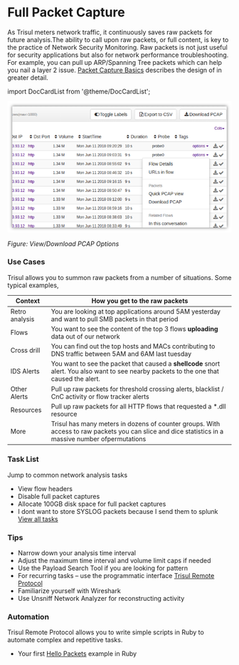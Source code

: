# Full Packet Capture

As Trisul meters network traffic, it continuously saves raw packets for 
future analysis.The ability to call upon raw packets, or full content, 
is key to the practice of Network Security Monitoring. Raw packets is 
not just useful for security applications but also for network 
performance troubleshooting. For example, you can pull up ARP/Spanning Tree packets which can help you nail a layer 2 issue. [Packet Capture Basics](/docs/ug/caps/fullcontent) describes the design of in greater detail.

import DocCardList from '@theme/DocCardList';

<DocCardList />

![](images/pcapmenu.png)

*Figure: View/Download PCAP Options*

### Use Cases

Trisul allows you to summon raw packets from a number of situations. Some typical examples,

| Context        | How you get to the raw packets                                                                                                                       |
| -------------- | ---------------------------------------------------------------------------------------------------------------------------------------------------- |
| Retro analysis | You are looking at top applications around 5AM yesterday and want to pull SMB packets in that period                                                 |
| Flows          | You want to see the content of the top 3 flows **uploading** data out of our network                                                                 |
| Cross drill    | You can find out the top hosts and MACs contributing to DNS traffic between 5AM and 6AM last tuesday                                                 |
| IDS Alerts     | You want to see the packet that caused a **shellcode** snort alert. You also want to see nearby packets to the one that caused the alert.            |
| Other Alerts   | Pull up raw packets for threshold crossing alerts, blacklist / CnC activity or flow tracker alerts                                                   |
| Resources      | Pull up raw packets for all HTTP flows that requested a *.dll resource                                                                               |
| More           | Trisul has many meters in dozens of counter groups. With access to raw packets you can slice and dice statistics in a massive number ofpermutations |

### Task List

Jump to common network analysis tasks

- View flow headers
- Disable full packet captures
- Allocate 100GB disk space for full packet captures
- I dont want to store SYSLOG packets because I send them to splunk  
  [View all tasks](/docs/ug/caps/tasks)

### Tips

- Narrow down your analysis time interval
- Adjust the maximum time interval and volume limit caps if needed
- Use the Payload Search Tool if you are looking for pattern
- For recurring tasks – use the programmatic interface [Trisul Remote Protocol](/docs/trp/)
- Familiarize yourself with Wireshark
- Use Unsniff Network Analyzer for reconstructing activity

### Automation

Trisul Remote Protocol allows you to write simple scripts in Ruby to automate complex and repetitive tasks.

- Your first [Hello Packets](/docs/trp/trpgemsteps) example in Ruby
